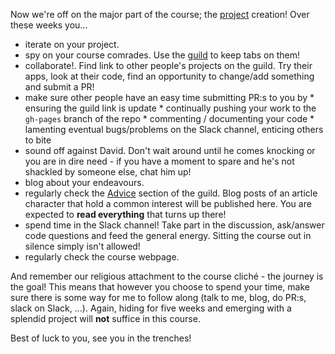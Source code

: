 Now we're off on the major part of the course; the [project](../project) creation! Over these weeks you...

*    iterate on your project. 
*    spy on your course comrades. Use the [guild](http://blog.krawaller.se/riaguild2015/) to keep tabs on them!
*    collaborate!. Find link to other people's projects on the guild. Try their apps, look at their code, find an opportunity to change/add something and submit a PR!
*    make sure other people have an easy time submitting PR:s to you by
    *    ensuring the guild link is update
    *    continually pushing your work to the `gh-pages` branch of the repo
    *    commenting / documenting your code
    *    lamenting eventual bugs/problems on the Slack channel, enticing others to bite
*    sound off against David. Don't wait around until he comes knocking or you are in dire need - if you have a moment to spare and he's not shackled by someone else, chat him up!
*    blog about your endeavours.
*    regularly check the [Advice](http://blog.krawaller.se/riaguild2015/#/advice/) section of the guild. Blog posts of an article character that hold a common interest will be published here. You are expected to **read everything** that turns up there!
*    spend time in the Slack channel! Take part in the discussion, ask/answer code questions and feed the general energy. Sitting the course out in silence simply isn't allowed!
*    regularly check the course webpage.

And remember our religious attachment to the course cliché - the journey is the goal! This means that however you choose to spend your time, make sure there is some way for me to follow along (talk to me, blog, do PR:s, slack on Slack, ...). Again, hiding for five weeks and emerging with a splendid project will **not** suffice in this course.

Best of luck to you, see you in the trenches!